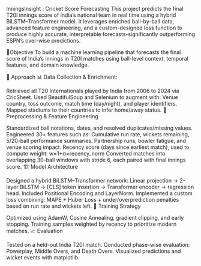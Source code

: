 InningsInsight : Cricket Score Forecasting
This project predicts the final T20I innings score of India’s national team in real time using a hybrid BiLSTM–Transformer model. It leverages enriched ball-by-ball data, advanced feature engineering, and a custom-designed loss function to produce highly accurate, interpretable forecasts-significantly outperforming ESPN’s over-wise predictions.

📌Objective To build a machine learning pipeline that forecasts the final score of India’s innings in T20I matches using ball-level context, temporal features, and domain knowledge.

🧠 Approach 📊 Data Collection & Enrichment:

Retrieved all T20 Internationals played by India from 2006 to 2024 via CricSheet.
Used BeautifulSoup and Selenium to augment with: Venue country, toss outcome, match time (day/night), and player identifiers.
Mapped stadiums to their countries to infer home/away status.
🧹 Preprocessing & Feature Engineering

Standardized ball notations, dates, and resolved duplicates/missing values.
Engineered 30+ features such as: Cumulative run rate, wickets remaining, 5/20-ball performance summaries.
Partnership runs, bowler fatigue, and venue scoring impact.
Recency score (days since earliest match), used to compute weight: w=1+α×recency_norm
Converted matches into overlapping 30-ball windows with stride 6, each paired with final innings score.
🏗 Model Architecture

Designed a hybrid BiLSTM–Transformer network: Linear projection → 2-layer BiLSTM → [CLS] token insertion → Transformer encoder → regression head.
Included Positional Encoding and LayerNorm.
Implemented a custom loss combining: MAPE + Huber Loss + under/overprediction penalties based on run rate and wickets left.
🎯 Training Strategy

Optimized using AdamW, Cosine Annealing, gradient clipping, and early stopping.
Training samples weighted by recency to prioritize modern matches.
📈 Evaluation

Tested on a held-out India T20I match.
Conducted phase-wise evaluation: Powerplay, Middle Overs, and Death Overs.
Visualized predictions and wicket events with matplotlib.
